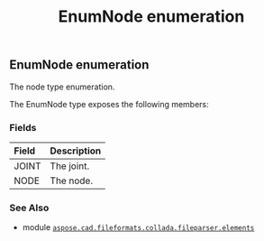 ﻿---
title: EnumNode enumeration
second_title: Aspose.CAD for Python via .NET API References
description: 
type: docs
weight: 1310
url: /python-net/aspose.cad.fileformats.collada.fileparser.elements/enumnode/
is_root: false
---

## EnumNode enumeration

The node type enumeration.



The EnumNode type exposes the following members:

### Fields
| Field | Description |
| :- | :- |
| JOINT | The joint. |
| NODE | The node. |



### See Also
* module [`aspose.cad.fileformats.collada.fileparser.elements`](..)
